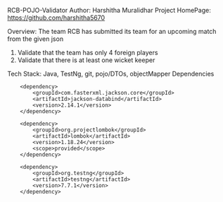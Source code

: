 RCB-POJO-Validator
Author: Harshitha Muralidhar
Project HomePage: https://github.com/harshitha5670

Overview: The team RCB has submitted its team for an upcoming match from the given json 
1. Validate that the team has only 4 foreign players
2. Validate that there is at least one wicket keeper

Tech Stack: Java, TestNg, git, pojo/DTOs, objectMapper
Dependencies 

        <dependency>
            <groupId>com.fasterxml.jackson.core</groupId>
            <artifactId>jackson-databind</artifactId>
            <version>2.14.1</version>
        </dependency>
        
        <dependency>
            <groupId>org.projectlombok</groupId>
            <artifactId>lombok</artifactId>
            <version>1.18.24</version>
            <scope>provided</scope>
        </dependency>
        
        <dependency>
            <groupId>org.testng</groupId>
            <artifactId>testng</artifactId>
            <version>7.7.1</version>
        </dependency>  

